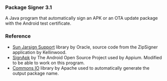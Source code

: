 ### Package Signer 3.1

A Java program that automatically sign an APK or an OTA update package with the Android test certificate.

### Reference

- [Sun Jarsign Support](https://forum.xda-developers.com/showthread.php?t=842539) library by Oracle, source code from the ZipSigner application by Kellinwood.
- [SignApk](https://github.com/appium/sign) by The Android Open Source Project used by Appium. Modified to be able to work on this program.
- [Commons IO](http://commons.apache.org/proper/commons-io/) library by Apache used to automatically generate the output package name.
